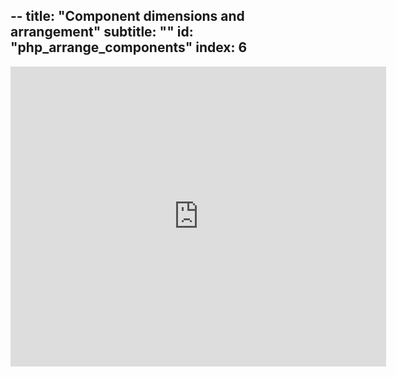 --
title: "Component dimensions and arrangement"
subtitle: ""
id: "php_arrange_components"
index: 6
--

<iframe src="https://docs.google.com/presentation/d/1vsMT4bTiWyLeXLVU-RABwgMZtEfJUMU7U8MZwlAHKbQ/embed?start=false&loop=false&delayms=3000" frameborder="0" width="601" height="480" allowfullscreen="true" mozallowfullscreen="true" webkitallowfullscreen="true"></iframe>
